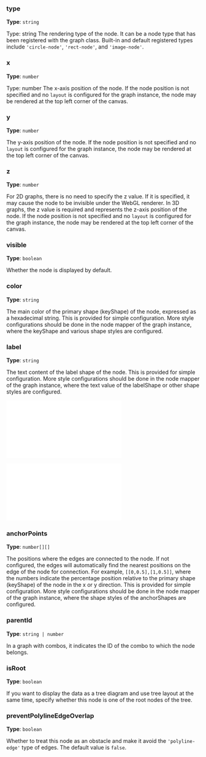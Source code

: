 ### type

**Type**: `string`

Type: string The rendering type of the node. It can be a node type that has been registered with the graph class. Built-in and default registered types include `'circle-node'`, `'rect-node'`, and `'image-node'`.

### x

**Type**: `number`

Type: number The x-axis position of the node. If the node position is not specified and no `layout` is configured for the graph instance, the node may be rendered at the top left corner of the canvas.

### y

**Type**: `number`

The y-axis position of the node. If the node position is not specified and no `layout` is configured for the graph instance, the node may be rendered at the top left corner of the canvas.

### z

**Type**: `number`

For 2D graphs, there is no need to specify the z value. If it is specified, it may cause the node to be invisible under the WebGL renderer. In 3D graphs, the z value is required and represents the z-axis position of the node. If the node position is not specified and no `layout` is configured for the graph instance, the node may be rendered at the top left corner of the canvas.

### visible

**Type**: `boolean`

Whether the node is displayed by default.

### color

**Type**: `string`

The main color of the primary shape (keyShape) of the node, expressed as a hexadecimal string. This is provided for simple configuration. More style configurations should be done in the node mapper of the graph instance, where the keyShape and various shape styles are configured.

### label

**Type**: `string`

The text content of the label shape of the node. This is provided for simple configuration. More style configurations should be done in the node mapper of the graph instance, where the text value of the labelShape or other shape styles are configured.

<embed src="./Badges.en.md"></embed>

<embed src="./DataIcon.en.md"></embed>

### anchorPoints

**Type**: `number[][]`

The positions where the edges are connected to the node. If not configured, the edges will automatically find the nearest positions on the edge of the node for connection. For example, `[[0,0.5],[1,0.5]]`, where the numbers indicate the percentage position relative to the primary shape (keyShape) of the node in the x or y direction. This is provided for simple configuration. More style configurations should be done in the node mapper of the graph instance, where the shape styles of the anchorShapes are configured.

### parentId

**Type**: `string | number`

In a graph with combos, it indicates the ID of the combo to which the node belongs.

### isRoot

**Type**: `boolean`

If you want to display the data as a tree diagram and use tree layout at the same time, specify whether this node is one of the root nodes of the tree.

### preventPolylineEdgeOverlap

**Type**: `boolean`

Whether to treat this node as an obstacle and make it avoid the `'polyline-edge'` type of edges. The default value is `false`.
